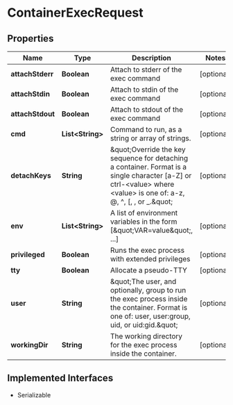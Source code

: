 

# ContainerExecRequest


## Properties

| Name | Type | Description | Notes |
|------------ | ------------- | ------------- | -------------|
|**attachStderr** | **Boolean** | Attach to stderr of the exec command |  [optional] |
|**attachStdin** | **Boolean** | Attach to stdin of the exec command |  [optional] |
|**attachStdout** | **Boolean** | Attach to stdout of the exec command |  [optional] |
|**cmd** | **List&lt;String&gt;** | Command to run, as a string or array of strings. |  [optional] |
|**detachKeys** | **String** | \&quot;Override the key sequence for detaching a container. Format is a single character [a-Z] or ctrl-&lt;value&gt; where &lt;value&gt; is one of: a-z, @, ^, [, , or _.\&quot;  |  [optional] |
|**env** | **List&lt;String&gt;** | A list of environment variables in the form [\&quot;VAR&#x3D;value\&quot;, ...] |  [optional] |
|**privileged** | **Boolean** | Runs the exec process with extended privileges |  [optional] |
|**tty** | **Boolean** | Allocate a pseudo-TTY |  [optional] |
|**user** | **String** | \&quot;The user, and optionally, group to run the exec process inside the container. Format is one of: user, user:group, uid, or uid:gid.\&quot;  |  [optional] |
|**workingDir** | **String** | The working directory for the exec process inside the container. |  [optional] |


## Implemented Interfaces

* Serializable


